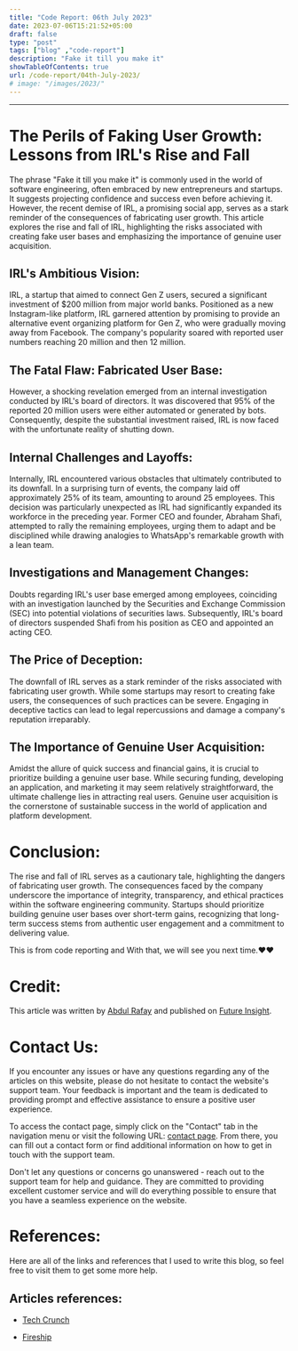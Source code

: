 ```yaml
---
title: "Code Report: 06th July 2023"
date: 2023-07-06T15:21:52+05:00
draft: false
type: "post"
tags: ["blog" ,"code-report"]
description: "Fake it till you make it"
showTableOfContents: true
url: /code-report/04th-July-2023/
# image: "/images/2023/"
---
```


-----------

# The Perils of Faking User Growth: Lessons from IRL's Rise and Fall

The phrase "Fake it till you make it" is commonly used in the world of software engineering, often embraced by new entrepreneurs and startups. It suggests projecting confidence and success even before achieving it. However, the recent demise of IRL, a promising social app, serves as a stark reminder of the consequences of fabricating user growth. This article explores the rise and fall of IRL, highlighting the risks associated with creating fake user bases and emphasizing the importance of genuine user acquisition.

## IRL's Ambitious Vision:
IRL, a startup that aimed to connect Gen Z users, secured a significant investment of $200 million from major world banks. Positioned as a new Instagram-like platform, IRL garnered attention by promising to provide an alternative event organizing platform for Gen Z, who were gradually moving away from Facebook. The company's popularity soared with reported user numbers reaching 20 million and then 12 million.

## The Fatal Flaw: Fabricated User Base:
However, a shocking revelation emerged from an internal investigation conducted by IRL's board of directors. It was discovered that 95% of the reported 20 million users were either automated or generated by bots. Consequently, despite the substantial investment raised, IRL is now faced with the unfortunate reality of shutting down.

## Internal Challenges and Layoffs:
Internally, IRL encountered various obstacles that ultimately contributed to its downfall. In a surprising turn of events, the company laid off approximately 25% of its team, amounting to around 25 employees. This decision was particularly unexpected as IRL had significantly expanded its workforce in the preceding year. Former CEO and founder, Abraham Shafi, attempted to rally the remaining employees, urging them to adapt and be disciplined while drawing analogies to WhatsApp's remarkable growth with a lean team.

## Investigations and Management Changes:
Doubts regarding IRL's user base emerged among employees, coinciding with an investigation launched by the Securities and Exchange Commission (SEC) into potential violations of securities laws. Subsequently, IRL's board of directors suspended Shafi from his position as CEO and appointed an acting CEO.

## The Price of Deception:
The downfall of IRL serves as a stark reminder of the risks associated with fabricating user growth. While some startups may resort to creating fake users, the consequences of such practices can be severe. Engaging in deceptive tactics can lead to legal repercussions and damage a company's reputation irreparably.

## The Importance of Genuine User Acquisition:
Amidst the allure of quick success and financial gains, it is crucial to prioritize building a genuine user base. While securing funding, developing an application, and marketing it may seem relatively straightforward, the ultimate challenge lies in attracting real users. Genuine user acquisition is the cornerstone of sustainable success in the world of application and platform development.

# Conclusion:
The rise and fall of IRL serves as a cautionary tale, highlighting the dangers of fabricating user growth. The consequences faced by the company underscore the importance of integrity, transparency, and ethical practices within the software engineering community. Startups should prioritize building genuine user bases over short-term gains, recognizing that long-term success stems from authentic user engagement and a commitment to delivering value.

This is from code reporting and With that, we will see you next time.❤️❤️


# Credit:
This article was written by [Abdul Rafay](https://future-insight.blog/author) and published on [Future Insight](https://future-insight.blog/).

# Contact Us: 
If you encounter any issues or have any questions regarding any of the articles on this website, please do not hesitate to contact the website's support team. Your feedback is important and the team is dedicated to providing prompt and effective assistance to ensure a positive user experience.

To access the contact page, simply click on the "Contact" tab in the navigation menu or visit the following URL: [contact page](https://future-insight.blog/contact). From there, you can fill out a contact form or find additional information on how to get in touch with the support team.

Don't let any questions or concerns go unanswered - reach out to the support team for help and guidance. They are committed to providing excellent customer service and will do everything possible to ensure that you have a seamless experience on the website.

# References:
Here are all of the links and references that I used to write this blog, so feel free to visit them to get some more help.
## Articles references:
- [Tech Crunch](https://techcrunch.com/2023/06/26/irl-shut-down-fake-users/#:~:text=Ironically%2C%20the%20social%20app%20IRL,capital%2C%20IRL%20is%20shutting%20down)

- [Fireship](https://www.youtube.com/watch?v=M_wZpSEvOkc)

<!-- ## GitHub Repository: -->
<!-- - [GitHub Repository 1]() -->

<!-- ## WalkThrough Video: -->
<!-- <iframe width="800" height="450" src="https://www.youtube.com/embed/YT-link" frameborder="1" allowfullscreen></iframe> -->
